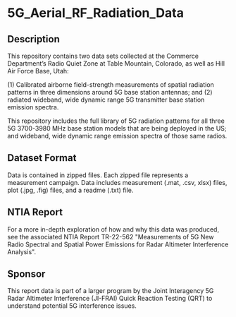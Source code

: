# 5G_Aerial_RF_Radiation_Data

## Description

This repository contains two data sets collected at the Commerce Department’s Radio Quiet Zone at Table Mountain, Colorado, as well as Hill Air Force Base, Utah: 

(1) Calibrated airborne field-strength measurements of spatial radiation patterns in three dimensions around 5G base station antennas; and 
(2) radiated wideband, wide dynamic range 5G transmitter base station emission spectra. 

This repository includes the full library of 5G radiation patterns for all three 5G 3700-3980 MHz base station models that are being deployed in the US; and wideband, wide dynamic range emission spectra of those same radios.

## Dataset Format

Data is contained in zipped files. Each zipped file represents a measurement campaign. Data includes measurement (.mat, .csv, xlsx) files, plot (.jpg, .fig) files, and a readme (.txt) file.

## NTIA Report

For a more in-depth exploration of how and why this data was produced, see the associated NTIA Report TR-22-562 "Measurements of 5G New Radio Spectral and Spatial Power Emissions for Radar Altimeter Interference Analysis".

## Sponsor

This report data is part of a larger program by the Joint Interagency 5G Radar Altimeter Interference (JI-FRAI) Quick Reaction Testing (QRT) to understand potential 5G interference issues.
